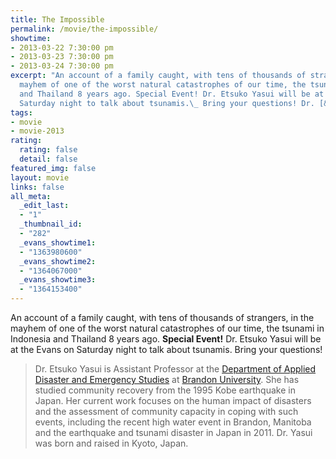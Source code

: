 ```yaml
---
title: The Impossible
permalink: /movie/the-impossible/
showtime:
- 2013-03-22 7:30:00 pm
- 2013-03-23 7:30:00 pm
- 2013-03-24 7:30:00 pm
excerpt: "An account of a family caught, with tens of thousands of strangers, in the
  mayhem of one of the worst natural catastrophes of our time, the tsunami in Indonesia
  and Thailand 8 years ago. Special Event! Dr. Etsuko Yasui will be at the Evans on
  Saturday night to talk about tsunamis.\_ Bring your questions! Dr. [&hellip;]"
tags:
- movie
- movie-2013
rating:
  rating: false
  detail: false
featured_img: false
layout: movie
links: false
all_meta:
  _edit_last:
  - "1"
  _thumbnail_id:
  - "282"
  _evans_showtime1:
  - "1363980600"
  _evans_showtime2:
  - "1364067000"
  _evans_showtime3:
  - "1364153400"
---
```


An account of a family caught, with tens of thousands of strangers, in the mayhem of one of the worst natural catastrophes of our time, the tsunami in Indonesia and Thailand 8 years ago. **Special Event!** Dr. Etsuko Yasui will be at the Evans on Saturday night to talk about tsunamis. Bring your questions!

> Dr. Etsuko Yasui is Assistant Professor at the [Department of Applied Disaster and Emergency Studies](http://www.brandonu.ca/ades/) at [Brandon University](http://www.brandonu.ca/). She has studied community recovery from the 1995 Kobe earthquake in Japan. Her current work focuses on the human impact of disasters and the assessment of community capacity in coping with such events, including the recent high water event in Brandon, Manitoba and the earthquake and tsunami disaster in Japan in 2011. Dr. Yasui was born and raised in Kyoto, Japan.

<style><!--
img, #cubbies-overlay{ -moz-transition-property: margin, box-shadow, z-index; -moz-transition-duration: 0.1s; -webkit-transition-property: margin, box-shadow, z-index; -webkit-transition-duration: 0.1s; }
.cubbies-selected{ z-index: 9999; box-shadow: 3px 3px 8px -1px blue !important; cursor: pointer !important; margin: -3px 3px 3px -3px; }
.cubbies-selected:active{ box-shadow: 2px 2px 5px -1px darkblue !important; margin: -1px 1px 1px -1px; }
#cubbies-overlay{ position: fixed; z-index: 9999; bottom: 30px; left: 30px; box-shadow: 0 2px 3px rgba(0,0,0,0.8); border: none; }
#cubbies-overlay:hover{ box-shadow: 0 2px 3px rgb(0,0,0); }
--></style>